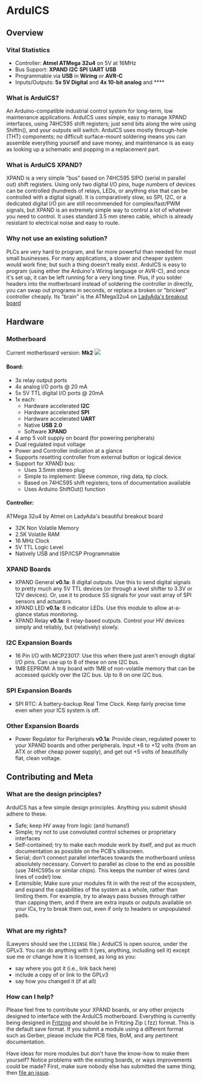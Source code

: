 ArduICS
=======
## Overview
### Vital Statistics

* Controller: **Atmel ATMega 32u4** on 5V at 16MHz
* Bus Support: **XPAND** **I2C** **SPI** **UART** **USB**
* Programmable via **USB** in **Wiring** or **AVR-C**
* Inputs/Outputs: **5x 5V Digital** and **4x 10-bit analog** and ****

### What is ArduICS?
An Arduino-compatible industrial control system for long-term, low maintenance applications. ArduICS uses simple, easy to manage XPAND interfaces, using 74HC595 shift registers; just send bits along the wire using ShiftIn(), and your outputs will switch. ArduICS uses mostly through-hole (THT) components; no difficult surface-mount soldering means you can assemble everything yourself and save money, and maintenance is as easy as looking up a schematic and popping in a replacement part.

### What is ArduICS XPAND?
XPAND is a very simple "bus" based on 74HC595 SIPO (serial in parallel out) shift registers. Using only two digital I/O pins, huge numbers of devices can be controlled (hundreds of relays, LEDs, or anything else that can be controlled with a digital signal). It is comparatively slow, so SPI, I2C, or a dedicated digital I/O pin are still recommended for complex/fast/PWM signals, but XPAND is an extremely simple way to control a lot of whatever you need to control. It uses standard 3.5 mm stereo cable, which is already resistant to electrical noise and easy to route.

### Why not use an existing solution?
PLCs are very hard to program, and far more powerful than needed for most small businesses. For many applications, a slower and cheaper system would work fine; but such a thing doesn't really exist. ArduICS is easy to program (using either the Arduino's Wiring language or AVR-C), and once it's set up, it can be left running for a very long time. Plus, if you solder headers into the motherboard instead of soldering the controller in directly, you can swap out programs in seconds, or replace a broken or "bricked" controller cheaply. Its "brain" is the ATMega32u4 on [LadyAda's breakout board](http://www.adafruit.com/products/296?&main_page=product_info&cPath=19&products_id=296)

## Hardware

### Motherboard
Current motherboard version: **Mk2**
<img src="https://raw.githubusercontent.com/SilverWingedSeraph/ArduICS/master/images/AICS%20Motherboard%20Mk2_pcb.jpg">

#### Board:

* 3x relay output ports
* 4x analog I/O ports @ 20 mA
* 5x 5V TTL digital I/O ports @ 20mA
* 1x each:
	* Hardware accelerated **I2C** 
	* Hardware accelerated **SPI** 
	* Hardware accelerated **UART**
	* Native **USB 2.0**
	* Software **XPAND**
* 4 amp 5 volt supply on board (for powering peripherals)
* Dual regulated input voltage
* Power and Controller indication at a glance
* Supports resetting controller from external button or logical device
* Support for XPAND bus:
	* Uses 3.5mm stereo plug
	* Simple to implement: Sleeve common, ring data, tip clock.
	* Based on 74HC595 shift registers; tons of documentation available
	* Uses Arduino ShiftOut() function

#### Controller:

ATMega 32u4 by Atmel on LadyAda's beautiful breakout board

* 32K Non Volatile Memory
* 2.5K Volatile RAM
* 16 MHz Clock
* 5V TTL Logic Level
* Natively USB and ISP/ICSP Programmable

### XPAND Boards
* XPAND General **v0.1a**: 8 digital outputs. Use this to send digital signals to pretty much any 5V TTL devices (or through a level shifter to 3.3V or 12V devices). Or, use it to produce SS signals for your vast array of SPI sensors and actuators.
* XPAND LED **v0.1a**: 8 indicator LEDs. Use this module to allow at-a-glance status monitoring.
* XPAND Relay **v0.1a**: 8 relay-based outputs. Control your HV devices simply and reliably, but (relatively) slowly.

### I2C Expansion Boards
* 16 Pin I/O with MCP23017: Use this when there just aren't enough digital I/O pins. Can use up to 8 of these on one I2C bus.
* 1MB EEPROM: A tiny board with 1MB of non-volatile memory that can be accessed quickly over the I2C bus. Up to 8 on one I2C bus.

### SPI Expansion Boards
* SPI RTC: A battery-backup Real Time Clock. Keep fairly precise time even when your ICS system is off.

### Other Expansion Boards
* Power Regulator for Peripherals **v0.1a**: Provide clean, regulated power to your XPAND boards and other peripherals. Input +6 to +12 volts (from an ATX or other cheap power supply), and get out +5 volts of beautifully flat, clean voltage.

## Contributing and Meta

### What are the design principles?
ArduICS has a few simple design principles. Anything you submit should adhere to these.

* Safe; keep HV away from logic (and humans!)
* Simple; try not to use convoluted control schemes or proprietary interfaces
* Self-contained; try to make each module work by itself, and put as much documentation as possible on the PCB's silkscreen.
* Serial; don't connect parallel interfaces towards the motherboard unless absolutely necessary. Convert to parallel as close to the end as possible (use 74HC595s or similar chips). This keeps the number of wires (and lines of code!) low.
* Extensible; Make sure your modules fit in with the rest of the ecosystem, and expand the capabilities of the system as a whole, rather than limiting them. For example, try to always pass busses through rather than capping them, and if there are extra inputs or outputs available on your ICs, try to break them out, even if only to headers or unpopulated pads.

### What are my rights?
(Lawyers should see the `LICENSE` file.) ArduICS is open source, under the GPLv3. You can do anything with it (yes, anything, including sell it) except sue me or change how it is licensed, as long as you:
* say where you got it (i.e., link back here)
* include a copy of or link to the GPLv3
*  say how you changed it (if at all)

### How can I help?
Please feel free to contribute your XPAND boards, or any other projects designed to interface with the ArduICS motherboard. Everything is currently being designed in [Fritzing](http://fritzing.org/home/) and should be in Fritzing Zip (.fzz) format. This is the default save format. If you submit a module using a different format such as Gerber, please include the PCB files, BoM, and any pertinent documentation.

Have ideas for more modules but don't have the know-how to make them yourself? Notice problems with the existing boards, or ways improvements could be made? First, make sure nobody else has submitted the same thing; then [file an issue](https://github.com/SilverWingedSeraph/ArduICS/issues/new).

